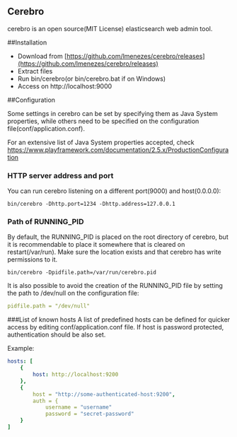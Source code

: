 Cerebro
------------

cerebro is an open source(MIT License) elasticsearch web admin tool.

##Installation
- Download from [https://github.com/lmenezes/cerebro/releases](https://github.com/lmenezes/cerebro/releases)
- Extract files
- Run bin/cerebro(or bin/cerebro.bat if on Windows)
- Access on http://localhost:9000

##Configuration

Some settings in cerebro can be set by specifying them as Java System properties, while others need to be specified on the configuration file(conf/application.conf).

For an extensive list of Java System properties accepted, check https://www.playframework.com/documentation/2.5.x/ProductionConfiguration

### HTTP server address and port
You can run cerebro listening on a different port(9000) and host(0.0.0.0):
```
bin/cerebro -Dhttp.port=1234 -Dhttp.address=127.0.0.1
```

### Path of RUNNING_PID
By default, the RUNNING_PID is placed on the root directory of cerebro, but it is recommendable to place it somewhere that is cleared on restart(/var/run). Make sure the location exists and that cerebro has write permissions to it.

```
bin/cerebro -Dpidfile.path=/var/run/cerebro.pid
```

It is also possible to avoid the creation of the RUNNING_PID file by setting the path to /dev/null on the configuration file:

```yaml
pidfile.path = "/dev/null"
```

###List of known hosts
A list of predefined hosts can be defined for quicker access by editing conf/application.conf file. If host is password protected, authentication should be also set.

Example:

```yaml
hosts: [
	{
		host: http://localhost:9200
	},
	{
    	host = "http://some-authenticated-host:9200",
  		auth = {
       		username = "username"
			password = "secret-password"
	}
]
```
